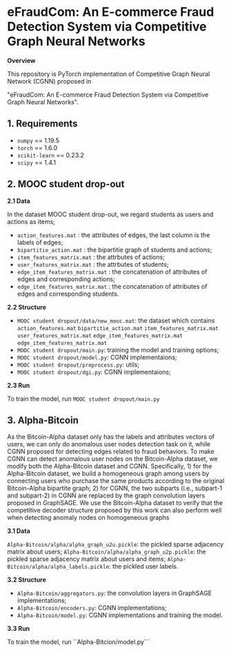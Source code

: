 # eFraudCom: An E-commerce Fraud Detection System via Competitive Graph Neural Networks
**Overview** 

This repository is PyTorch implementation of Competitive Graph Neural Network (CGNN) proposed in 

"eFraudCom: An E-commerce Fraud Detection System via Competitive Graph Neural Networks".

## 1. Requirements

* ```numpy``` == 1.19.5
* ```torch``` == 1.6.0
* ```scikit-learn``` == 0.23.2
* ```scipy``` == 1.4.1

## 2. MOOC student drop-out

**2.1 Data**

In the dataset MOOC student drop-out, we regard students as users and actions as items;
* ```action_features.mat``` : the attributes of edges, the last column is the labels of edges;
* ```bipartitie_action.mat``` : the bipartitie graph of students and actions;
* ```item_features_matrix.mat``` : the attrbutes of actions;
* ```user_features_matrix.mat``` : the attrbutes of students;
* ```edge_item_features_matrix.mat``` : the concatenation of attributes of edges and corresponding actions;
* ```edge_item_features_matrix.mat``` : the concatenation of attributes of edges and corresponding students.

**2.2 Structure**

* ```MOOC student dropout/data/new_mooc.mat```: the dataset which contains ```action_features.mat``` ```bipartitie_action.mat``` ```item_features_matrix.mat``` ```user_features_matrix.mat``` ```edge_item_features_matrix.mat``` ```edge_item_features_matrix.mat```
* ```MOOC student dropout/main.py```: training the model and training options; 
* ```MOOC student dropout/model.py```:  CGNN implementaions;
* ```MOOC student dropout/preprocess.py```: utils;
* ```MOOC student dropout/dgi.py```: CGNN implementaions;

**2.3 Run**

To train the model, run ```MOOC student dropout/main.py```

## 3. Alpha-Bitcoin

As the Bitcoin-Alpha dataset only has the labels and attributes vectors of users, we can only do anomalous user nodes detection task on it, while CGNN proposed for detecting edges related to fraud behaviors. To make CGNN can detect anomalous user nodes on the Bitcoin-Alpha dataset, we modify both the Alpha-Bitcoin dataset and CGNN. Specifically, 1) for the Alpha-Bitcoin dataset, we build a homogeneous graph among users by connecting users who purchase the same products according to the original Bitcoin-Alpha bipartite graph; 2) for CGNN, the two subparts (i.e., subpart-1 and subpart-2) in CGNN are replaced by the graph convolution layers proposed in GraphSAGE. We use the Bitcoin-Alpha dataset to verify that the competitive decoder structure proposed by this work can also perform well when detecting anomaly nodes on homogeneous graphs

**3.1 Data**

```Alpha-Bitcoin/alpha/alpha_graph_u2u.pickle```: the pickled sparse adjacency matrix about users;
```Alpha-Bitcoin/alpha/alpha_graph_u2p.pickle```: the pickled sparse adjacency matrix about users and items;
```Alpha-Bitcoin/alpha/alpha_labels.pickle```: the pickled user labels.

**3.2 Structure**
* ```Alpha-Bitcoin/aggregators.py```: the convolution layers in GraphSAGE implementations;
* ```Alpha-Bitcoin/encoders.py```: CGNN implementations;
* ```Alpha-Bitcoin/model.py```: CGNN implementations and training the model.

**3.3 Run**

To train the model, run ``Alpha-Bitcion/model.py```
